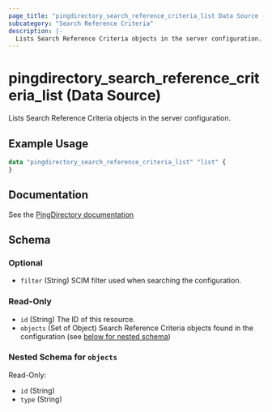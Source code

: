 ```yaml
---
page_title: "pingdirectory_search_reference_criteria_list Data Source - terraform-provider-pingdirectory"
subcategory: "Search Reference Criteria"
description: |-
  Lists Search Reference Criteria objects in the server configuration.
---
```


# pingdirectory_search_reference_criteria_list (Data Source)

Lists Search Reference Criteria objects in the server configuration.

## Example Usage

```terraform
data "pingdirectory_search_reference_criteria_list" "list" {
}
```

## Documentation
See the [PingDirectory documentation](https://docs.pingidentity.com/r/en-us/pingdirectory-93/pd_sec_search_ref_criteria)

<!-- schema generated by tfplugindocs -->
## Schema

### Optional

- `filter` (String) SCIM filter used when searching the configuration.

### Read-Only

- `id` (String) The ID of this resource.
- `objects` (Set of Object) Search Reference Criteria objects found in the configuration (see [below for nested schema](#nestedatt--objects))

<a id="nestedatt--objects"></a>
### Nested Schema for `objects`

Read-Only:

- `id` (String)
- `type` (String)

